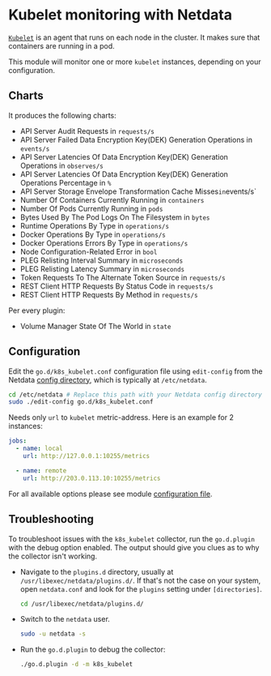<!--
title: "Kubelet monitoring with Netdata"
description: "Monitor the health and performance of Kubelet agents with zero configuration, per-second metric granularity, and interactive visualizations."
custom_edit_url: https://github.com/netdata/go.d.plugin/edit/master/modules/k8s_kubelet/README.md
sidebar_label: "Kubelet"
-->

# Kubelet monitoring with Netdata

[`Kubelet`](https://kubernetes.io/docs/concepts/overview/components/#kubelet) is an agent that runs on each node in the
cluster. It makes sure that containers are running in a pod.

This module will monitor one or more `kubelet` instances, depending on your configuration.

## Charts

It produces the following charts:

- API Server Audit Requests in `requests/s`
- API Server Failed Data Encryption Key(DEK) Generation Operations in `events/s`
- API Server Latencies Of Data Encryption Key(DEK) Generation Operations in `observes/s`
- API Server Latencies Of Data Encryption Key(DEK) Generation Operations Percentage in `%`
- API Server Storage Envelope Transformation Cache Misses` in `events/s`
- Number Of Containers Currently Running in `containers`
- Number Of Pods Currently Running in `pods`
- Bytes Used By The Pod Logs On The Filesystem in `bytes`
- Runtime Operations By Type in `operations/s`
- Docker Operations By Type in `operations/s`
- Docker Operations Errors By Type in `operations/s`
- Node Configuration-Related Error in `bool`
- PLEG Relisting Interval Summary in `microseconds`
- PLEG Relisting Latency Summary in `microseconds`
- Token Requests To The Alternate Token Source in `requests/s`
- REST Client HTTP Requests By Status Code in `requests/s`
- REST Client HTTP Requests By Method in `requests/s`

Per every plugin:

- Volume Manager State Of The World in `state`

## Configuration

Edit the `go.d/k8s_kubelet.conf` configuration file using `edit-config` from the
Netdata [config directory](https://learn.netdata.cloud/docs/configure/nodes), which is typically at `/etc/netdata`.

```bash
cd /etc/netdata # Replace this path with your Netdata config directory
sudo ./edit-config go.d/k8s_kubelet.conf
```

Needs only `url` to `kubelet` metric-address. Here is an example for 2 instances:

```yaml
jobs:
  - name: local
    url: http://127.0.0.1:10255/metrics

  - name: remote
    url: http://203.0.113.10:10255/metrics
```

For all available options please see
module [configuration file](https://github.com/netdata/go.d.plugin/blob/master/config/go.d/k8s_kubelet.conf).

## Troubleshooting

To troubleshoot issues with the `k8s_kubelet` collector, run the `go.d.plugin` with the debug option enabled. The output
should give you clues as to why the collector isn't working.

- Navigate to the `plugins.d` directory, usually at `/usr/libexec/netdata/plugins.d/`. If that's not the case on
  your system, open `netdata.conf` and look for the `plugins` setting under `[directories]`.

  ```bash
  cd /usr/libexec/netdata/plugins.d/
  ```

- Switch to the `netdata` user.

  ```bash
  sudo -u netdata -s
  ```

- Run the `go.d.plugin` to debug the collector:

  ```bash
  ./go.d.plugin -d -m k8s_kubelet
  ```

